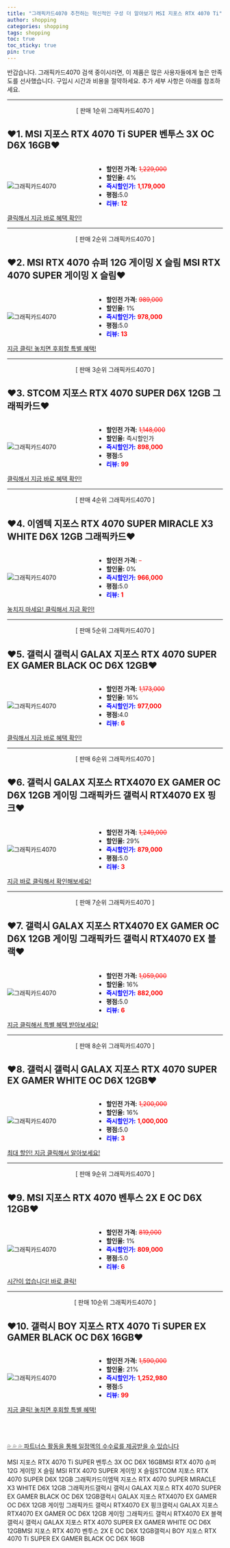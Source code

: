 ```yaml
---
title: "그래픽카드4070 추천하는 혁신적인 구성 더 알아보기 MSI 지포스 RTX 4070 Ti"
author: shopping
categories: shopping
tags: shopping
toc: true
toc_sticky: true
pin: true
---
```

반갑습니다. 그래픽카드4070 검색 중이시라면,  이 제품은 많은 사용자들에게 높은 만족도를 선사했습니다. 구입시 시간과 비용을 절약하세요. 추가 세부 사항은 아래를 참조하세요.

---
<p class="toplist" style="margin: 0 auto; display: block; width: fit-content;">[ 판매 1순위 그래픽카드4070 ]</p>

<h2><strong>❤️1. MSI 지포스 RTX 4070 Ti SUPER 벤투스 3X OC D6X 16GB❤️</strong></h2>

<div style="display: flex; align-items: center;">
    <div style="flex: 0.4;">
        <img src="https://thumbnail10.coupangcdn.com/thumbnails/remote/230x230ex/image/vendor_inventory/7f1f/a90ed44b2baf6aad13dc5e60aeee1ad5b1ff7cb02d95a0d7c3af054483e5.jpg" alt="그래픽카드4070" style="max-width: 100%;">
    </div>
    <div style="flex: 0.6; margin-left: 10px;">
        <ul>
            <li><strong>할인전 가격:</strong> <del style="color: red;">1,229,000</del></li>
            <li><strong>할인율:</strong> 4%</li>
            <li><span style='color:blue'><strong>즉시할인가:</strong></span> <span style='color:red'><strong>1,179,000</strong></span></li>
            <li><strong>평점:</strong>5.0</li>
            <li><span style='color:blue'><strong>리뷰:</strong></span> <span style='color:red'><strong>12</strong></span></li>
        </ul>
    </div>
</div>
<div class="center">
    <a href="https://William4Davisa.github.io?lptag=AF9450613&subid=githubio&pageKey=7855682100&traceid=V0-153&itemId=21424311043&vendorItemId=88480471803" class="myButton">
        클릭해서 지금 바로 혜택 확인!
    </a>
</div>


---
<p class="toplist" style="margin: 0 auto; display: block; width: fit-content;">[ 판매 2순위 그래픽카드4070 ]</p>

<h2><strong>❤️2. MSI RTX 4070 슈퍼 12G 게이밍 X 슬림 MSI RTX 4070 SUPER 게이밍 X 슬림❤️</strong></h2>

<div style="display: flex; align-items: center;">
    <div style="flex: 0.4;">
        <img src="https://thumbnail8.coupangcdn.com/thumbnails/remote/230x230ex/image/vendor_inventory/34d0/5640c65dcf70ce4ef85d0ba0bc8e33c714062fdf9ed8e845d233fbcfae39.jpg" alt="그래픽카드4070" style="max-width: 100%;">
    </div>
    <div style="flex: 0.6; margin-left: 10px;">
        <ul>
            <li><strong>할인전 가격:</strong> <del style="color: red;">989,000</del></li>
            <li><strong>할인율:</strong> 1%</li>
            <li><span style='color:blue'><strong>즉시할인가:</strong></span> <span style='color:red'><strong>978,000</strong></span></li>
            <li><strong>평점:</strong>5.0</li>
            <li><span style='color:blue'><strong>리뷰:</strong></span> <span style='color:red'><strong>13</strong></span></li>
        </ul>
    </div>
</div>
<div class="center">
    <a href="https://William4Davisa.github.io?lptag=AF9450613&subid=githubio&pageKey=7842403022&traceid=V0-153&itemId=23446773213&vendorItemId=90473555475" class="myButton">
        지금 클릭! 놓치면 후회할 특별 혜택!
    </a>
</div>


---
<p class="toplist" style="margin: 0 auto; display: block; width: fit-content;">[ 판매 3순위 그래픽카드4070 ]</p>

<h2><strong>❤️3. STCOM 지포스 RTX 4070 SUPER D6X 12GB 그래픽카드❤️</strong></h2>

<div style="display: flex; align-items: center;">
    <div style="flex: 0.4;">
        <img src="https://thumbnail7.coupangcdn.com/thumbnails/remote/230x230ex/image/vendor_inventory/6e31/cd30df23846853380f0d65d596af993a8d8f9363610054c7f5f2c8c00e8b.jpg" alt="그래픽카드4070" style="max-width: 100%;">
    </div>
    <div style="flex: 0.6; margin-left: 10px;">
        <ul>
            <li><strong>할인전 가격:</strong> <del style="color: red;">1,148,000</del></li>
            <li><strong>할인율:</strong> 즉시할인가</li>
            <li><span style='color:blue'><strong>즉시할인가:</strong></span> <span style='color:red'><strong>898,000</strong></span></li>
            <li><strong>평점:</strong>5</li>
            <li><span style='color:blue'><strong>리뷰:</strong></span> <span style='color:red'><strong>99</strong></span></li>
        </ul>
    </div>
</div>
<div class="center">
    <a href="https://William4Davisa.github.io?lptag=AF9450613&subid=githubio&pageKey=7865310830&traceid=V0-153&itemId=21472792020&vendorItemId=89624236965" class="myButton">
        클릭해서 지금 바로 혜택 확인!
    </a>
</div>


---
<p class="toplist" style="margin: 0 auto; display: block; width: fit-content;">[ 판매 4순위 그래픽카드4070 ]</p>

<h2><strong>❤️4. 이엠텍 지포스 RTX 4070 SUPER MIRACLE X3 WHITE D6X 12GB 그래픽카드❤️</strong></h2>

<div style="display: flex; align-items: center;">
    <div style="flex: 0.4;">
        <img src="https://thumbnail10.coupangcdn.com/thumbnails/remote/230x230ex/image/vendor_inventory/9f35/d01d1f790bd62a612d7397acbae459ba872162e2ee5fa6e936527ceebf20.jpg" alt="그래픽카드4070" style="max-width: 100%;">
    </div>
    <div style="flex: 0.6; margin-left: 10px;">
        <ul>
            <li><strong>할인전 가격:</strong> <del style="color: red;">-</del></li>
            <li><strong>할인율:</strong> 0%</li>
            <li><span style='color:blue'><strong>즉시할인가:</strong></span> <span style='color:red'><strong>966,000</strong></span></li>
            <li><strong>평점:</strong>5.0</li>
            <li><span style='color:blue'><strong>리뷰:</strong></span> <span style='color:red'><strong>1</strong></span></li>
        </ul>
    </div>
</div>
<div class="center">
    <a href="https://William4Davisa.github.io?lptag=AF9450613&subid=githubio&pageKey=8020466379&traceid=V0-153&itemId=22411215810&vendorItemId=89966887930" class="myButton">
        놓치지 마세요! 클릭해서 지금 확인!
    </a>
</div>


---
<p class="toplist" style="margin: 0 auto; display: block; width: fit-content;">[ 판매 5순위 그래픽카드4070 ]</p>

<h2><strong>❤️5. 갤럭시 갤럭시 GALAX 지포스 RTX 4070 SUPER EX GAMER BLACK OC D6X 12GB❤️</strong></h2>

<div style="display: flex; align-items: center;">
    <div style="flex: 0.4;">
        <img src="https://thumbnail6.coupangcdn.com/thumbnails/remote/230x230ex/image/vendor_inventory/40db/1ff82beea53a992237520e8e00e5d74272b774fef75d57a794ca10dc3662.jpg" alt="그래픽카드4070" style="max-width: 100%;">
    </div>
    <div style="flex: 0.6; margin-left: 10px;">
        <ul>
            <li><strong>할인전 가격:</strong> <del style="color: red;">1,173,000</del></li>
            <li><strong>할인율:</strong> 16%</li>
            <li><span style='color:blue'><strong>즉시할인가:</strong></span> <span style='color:red'><strong>977,000</strong></span></li>
            <li><strong>평점:</strong>4.0</li>
            <li><span style='color:blue'><strong>리뷰:</strong></span> <span style='color:red'><strong>6</strong></span></li>
        </ul>
    </div>
</div>
<div class="center">
    <a href="https://William4Davisa.github.io?lptag=AF9450613&subid=githubio&pageKey=7922965633&traceid=V0-153&itemId=21772677878&vendorItemId=88824253271" class="myButton">
        클릭해서 지금 바로 혜택 확인!
    </a>
</div>


---
<p class="toplist" style="margin: 0 auto; display: block; width: fit-content;">[ 판매 6순위 그래픽카드4070 ]</p>

<h2><strong>❤️6. 갤럭시 GALAX 지포스 RTX4070 EX GAMER OC D6X 12GB 게이밍 그래픽카드 갤럭시 RTX4070 EX 핑크❤️</strong></h2>

<div style="display: flex; align-items: center;">
    <div style="flex: 0.4;">
        <img src="https://thumbnail6.coupangcdn.com/thumbnails/remote/230x230ex/image/vendor_inventory/9354/f1929b5828cd8986eaff42a56e75a399e074fdabb7f35824f7289130b0bd.jpg" alt="그래픽카드4070" style="max-width: 100%;">
    </div>
    <div style="flex: 0.6; margin-left: 10px;">
        <ul>
            <li><strong>할인전 가격:</strong> <del style="color: red;">1,249,000</del></li>
            <li><strong>할인율:</strong> 29%</li>
            <li><span style='color:blue'><strong>즉시할인가:</strong></span> <span style='color:red'><strong>879,000</strong></span></li>
            <li><strong>평점:</strong>5.0</li>
            <li><span style='color:blue'><strong>리뷰:</strong></span> <span style='color:red'><strong>3</strong></span></li>
        </ul>
    </div>
</div>
<div class="center">
    <a href="https://William4Davisa.github.io?lptag=AF9450613&subid=githubio&pageKey=7268247864&traceid=V0-153&itemId=18530270121&vendorItemId=89718870012" class="myButton">
        지금 바로 클릭해서 확인해보세요!
    </a>
</div>


---
<p class="toplist" style="margin: 0 auto; display: block; width: fit-content;">[ 판매 7순위 그래픽카드4070 ]</p>

<h2><strong>❤️7. 갤럭시 GALAX 지포스 RTX4070 EX GAMER OC D6X 12GB 게이밍 그래픽카드 갤럭시 RTX4070 EX 블랙❤️</strong></h2>

<div style="display: flex; align-items: center;">
    <div style="flex: 0.4;">
        <img src="https://thumbnail10.coupangcdn.com/thumbnails/remote/230x230ex/image/vendor_inventory/8d03/c72861ec629951f209751e518ea2d31ef09b03255fa40c0dd0ee6ef45010.jpg" alt="그래픽카드4070" style="max-width: 100%;">
    </div>
    <div style="flex: 0.6; margin-left: 10px;">
        <ul>
            <li><strong>할인전 가격:</strong> <del style="color: red;">1,059,000</del></li>
            <li><strong>할인율:</strong> 16%</li>
            <li><span style='color:blue'><strong>즉시할인가:</strong></span> <span style='color:red'><strong>882,000</strong></span></li>
            <li><strong>평점:</strong>5.0</li>
            <li><span style='color:blue'><strong>리뷰:</strong></span> <span style='color:red'><strong>6</strong></span></li>
        </ul>
    </div>
</div>
<div class="center">
    <a href="https://William4Davisa.github.io?lptag=AF9450613&subid=githubio&pageKey=7268247796&traceid=V0-153&itemId=18530269982&vendorItemId=90363043558" class="myButton">
        지금 클릭해서 특별 혜택 받아보세요!
    </a>
</div>


---
<p class="toplist" style="margin: 0 auto; display: block; width: fit-content;">[ 판매 8순위 그래픽카드4070 ]</p>

<h2><strong>❤️8. 갤럭시 갤럭시 GALAX 지포스 RTX 4070 SUPER EX GAMER WHITE OC D6X 12GB❤️</strong></h2>

<div style="display: flex; align-items: center;">
    <div style="flex: 0.4;">
        <img src="https://thumbnail8.coupangcdn.com/thumbnails/remote/230x230ex/image/vendor_inventory/f671/a96bc00d314fcfb30f398538677cbf97d7e7b2c2e75711fc6e70b9bde4e8.jpg" alt="그래픽카드4070" style="max-width: 100%;">
    </div>
    <div style="flex: 0.6; margin-left: 10px;">
        <ul>
            <li><strong>할인전 가격:</strong> <del style="color: red;">1,200,000</del></li>
            <li><strong>할인율:</strong> 16%</li>
            <li><span style='color:blue'><strong>즉시할인가:</strong></span> <span style='color:red'><strong>1,000,000</strong></span></li>
            <li><strong>평점:</strong>5.0</li>
            <li><span style='color:blue'><strong>리뷰:</strong></span> <span style='color:red'><strong>3</strong></span></li>
        </ul>
    </div>
</div>
<div class="center">
    <a href="https://William4Davisa.github.io?lptag=AF9450613&subid=githubio&pageKey=7960916216&traceid=V0-153&itemId=22009711974&vendorItemId=89058875762" class="myButton">
        최대 할인! 지금 클릭해서 알아보세요!
    </a>
</div>


---
<p class="toplist" style="margin: 0 auto; display: block; width: fit-content;">[ 판매 9순위 그래픽카드4070 ]</p>

<h2><strong>❤️9. MSI 지포스 RTX 4070 벤투스 2X E OC D6X 12GB❤️</strong></h2>

<div style="display: flex; align-items: center;">
    <div style="flex: 0.4;">
        <img src="https://thumbnail9.coupangcdn.com/thumbnails/remote/230x230ex/image/vendor_inventory/b0d9/6684f6f655eec1ce525a49e15c1a2718ab5eb3a03df5ebfe3e07c18b3e0f.jpg" alt="그래픽카드4070" style="max-width: 100%;">
    </div>
    <div style="flex: 0.6; margin-left: 10px;">
        <ul>
            <li><strong>할인전 가격:</strong> <del style="color: red;">819,000</del></li>
            <li><strong>할인율:</strong> 1%</li>
            <li><span style='color:blue'><strong>즉시할인가:</strong></span> <span style='color:red'><strong>809,000</strong></span></li>
            <li><strong>평점:</strong>5.0</li>
            <li><span style='color:blue'><strong>리뷰:</strong></span> <span style='color:red'><strong>6</strong></span></li>
        </ul>
    </div>
</div>
<div class="center">
    <a href="https://William4Davisa.github.io?lptag=AF9450613&subid=githubio&pageKey=7812186284&traceid=V0-153&itemId=21193418685&vendorItemId=88263966516" class="myButton">
        시간이 없습니다! 바로 클릭!
    </a>
</div>


---
<p class="toplist" style="margin: 0 auto; display: block; width: fit-content;">[ 판매 10순위 그래픽카드4070 ]</p>

<h2><strong>❤️10. 갤럭시 BOY 지포스 RTX 4070 Ti SUPER EX GAMER BLACK OC D6X 16GB❤️</strong></h2>

<div style="display: flex; align-items: center;">
    <div style="flex: 0.4;">
        <img src="https://thumbnail8.coupangcdn.com/thumbnails/remote/230x230ex/image/vendor_inventory/3068/136478867b37bda5f273e6541b3fb4c64911db36a5d10e07b0581e755786.jpg" alt="그래픽카드4070" style="max-width: 100%;">
    </div>
    <div style="flex: 0.6; margin-left: 10px;">
        <ul>
            <li><strong>할인전 가격:</strong> <del style="color: red;">1,590,000</del></li>
            <li><strong>할인율:</strong> 21%</li>
            <li><span style='color:blue'><strong>즉시할인가:</strong></span> <span style='color:red'><strong>1,252,980</strong></span></li>
            <li><strong>평점:</strong>5</li>
            <li><span style='color:blue'><strong>리뷰:</strong></span> <span style='color:red'><strong>99</strong></span></li>
        </ul>
    </div>
</div>
<div class="center">
    <a href="https://William4Davisa.github.io?lptag=AF9450613&subid=githubio&pageKey=7856090085&traceid=V0-153&itemId=21426027630&vendorItemId=88482161764" class="myButton">
        지금 클릭! 놓치면 후회할 특별 혜택!
    </a>
</div>

<br><br><br>[💦 💦 💦 파트너스 활동을 통해 일정액의 수수료를 제공받을 수 있습니다](https://link.coupang.com/a/bcpT2c)<br><br>MSI 지포스 RTX 4070 Ti SUPER 벤투스 3X OC D6X 16GBMSI RTX 4070 슈퍼 12G 게이밍 X 슬림 MSI RTX 4070 SUPER 게이밍 X 슬림STCOM 지포스 RTX 4070 SUPER D6X 12GB 그래픽카드이엠텍 지포스 RTX 4070 SUPER MIRACLE X3 WHITE D6X 12GB 그래픽카드갤럭시 갤럭시 GALAX 지포스 RTX 4070 SUPER EX GAMER BLACK OC D6X 12GB갤럭시 GALAX 지포스 RTX4070 EX GAMER OC D6X 12GB 게이밍 그래픽카드 갤럭시 RTX4070 EX 핑크갤럭시 GALAX 지포스 RTX4070 EX GAMER OC D6X 12GB 게이밍 그래픽카드 갤럭시 RTX4070 EX 블랙갤럭시 갤럭시 GALAX 지포스 RTX 4070 SUPER EX GAMER WHITE OC D6X 12GBMSI 지포스 RTX 4070 벤투스 2X E OC D6X 12GB갤럭시 BOY 지포스 RTX 4070 Ti SUPER EX GAMER BLACK OC D6X 16GB